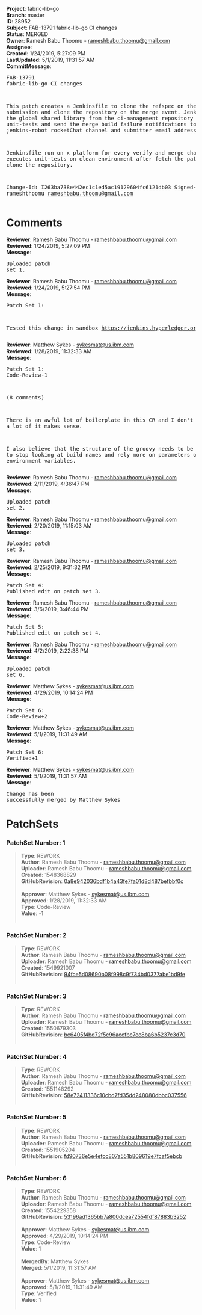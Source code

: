 <strong>Project</strong>: fabric-lib-go<br><strong>Branch</strong>: master<br><strong>ID</strong>: 28952<br><strong>Subject</strong>: FAB-13791 fabric-lib-go CI changes<br><strong>Status</strong>: MERGED<br><strong>Owner</strong>: Ramesh Babu Thoomu - rameshbabu.thoomu@gmail.com<br><strong>Assignee</strong>:<br><strong>Created</strong>: 1/24/2019, 5:27:09 PM<br><strong>LastUpdated</strong>: 5/1/2019, 11:31:57 AM<br><strong>CommitMessage</strong>:<br><pre>FAB-13791 fabric-lib-go CI changes

This patch creates a Jenkinsfile to clone the refspec on the patchset
submission and clone the repository on the merge event. Jenkinsfile uses the
global shared library from the ci-management repository and execute unit-tests
and send the merge build failure notifications to jenkins-robot rocketChat
channel and submitter email address.

Jenkinsfile run on x platform for every verify and merge changes.
It executes unit-tests on clean environment after fetch the patchset
or clone the repository.

Change-Id: I263ba738e442ec1c1ed5ac19129604fc6121db03
Signed-off-by: rameshthoomu <rameshbabu.thoomu@gmail.com>
</pre><h1>Comments</h1><strong>Reviewer</strong>: Ramesh Babu Thoomu - rameshbabu.thoomu@gmail.com<br><strong>Reviewed</strong>: 1/24/2019, 5:27:09 PM<br><strong>Message</strong>: <pre>Uploaded patch set 1.</pre><strong>Reviewer</strong>: Ramesh Babu Thoomu - rameshbabu.thoomu@gmail.com<br><strong>Reviewed</strong>: 1/24/2019, 5:27:54 PM<br><strong>Message</strong>: <pre>Patch Set 1:

Tested this change in sandbox https://jenkins.hyperledger.org/sandbox/job/fabric-lib-go-verify-x86_64/5/console</pre><strong>Reviewer</strong>: Matthew Sykes - sykesmat@us.ibm.com<br><strong>Reviewed</strong>: 1/28/2019, 11:32:33 AM<br><strong>Message</strong>: <pre>Patch Set 1: Code-Review-1

(8 comments)

There is an awful lot of boilerplate in this CR and I don't know that a lot of it makes sense.

I also believe that the structure of the groovy needs to be changed to stop looking at build names and rely more on parameters or environment variables.</pre><strong>Reviewer</strong>: Ramesh Babu Thoomu - rameshbabu.thoomu@gmail.com<br><strong>Reviewed</strong>: 2/11/2019, 4:36:47 PM<br><strong>Message</strong>: <pre>Uploaded patch set 2.</pre><strong>Reviewer</strong>: Ramesh Babu Thoomu - rameshbabu.thoomu@gmail.com<br><strong>Reviewed</strong>: 2/20/2019, 11:15:03 AM<br><strong>Message</strong>: <pre>Uploaded patch set 3.</pre><strong>Reviewer</strong>: Ramesh Babu Thoomu - rameshbabu.thoomu@gmail.com<br><strong>Reviewed</strong>: 2/25/2019, 9:31:32 PM<br><strong>Message</strong>: <pre>Patch Set 4: Published edit on patch set 3.</pre><strong>Reviewer</strong>: Ramesh Babu Thoomu - rameshbabu.thoomu@gmail.com<br><strong>Reviewed</strong>: 3/6/2019, 3:46:44 PM<br><strong>Message</strong>: <pre>Patch Set 5: Published edit on patch set 4.</pre><strong>Reviewer</strong>: Ramesh Babu Thoomu - rameshbabu.thoomu@gmail.com<br><strong>Reviewed</strong>: 4/2/2019, 2:22:38 PM<br><strong>Message</strong>: <pre>Uploaded patch set 6.</pre><strong>Reviewer</strong>: Matthew Sykes - sykesmat@us.ibm.com<br><strong>Reviewed</strong>: 4/29/2019, 10:14:24 PM<br><strong>Message</strong>: <pre>Patch Set 6: Code-Review+2</pre><strong>Reviewer</strong>: Matthew Sykes - sykesmat@us.ibm.com<br><strong>Reviewed</strong>: 5/1/2019, 11:31:49 AM<br><strong>Message</strong>: <pre>Patch Set 6: Verified+1</pre><strong>Reviewer</strong>: Matthew Sykes - sykesmat@us.ibm.com<br><strong>Reviewed</strong>: 5/1/2019, 11:31:57 AM<br><strong>Message</strong>: <pre>Change has been successfully merged by Matthew Sykes</pre><h1>PatchSets</h1><h3>PatchSet Number: 1</h3><blockquote><strong>Type</strong>: REWORK<br><strong>Author</strong>: Ramesh Babu Thoomu - rameshbabu.thoomu@gmail.com<br><strong>Uploader</strong>: Ramesh Babu Thoomu - rameshbabu.thoomu@gmail.com<br><strong>Created</strong>: 1548368829<br><strong>GitHubRevision</strong>: [0a8e942036bdf1b4a43fe7fa01d8d487befbbf0c](https://github.com/hyperledger/fabric-lib-go/commit/0a8e942036bdf1b4a43fe7fa01d8d487befbbf0c)<br><br><strong>Approver</strong>: Matthew Sykes - sykesmat@us.ibm.com<br><strong>Approved</strong>: 1/28/2019, 11:32:33 AM<br><strong>Type</strong>: Code-Review<br><strong>Value</strong>: -1<br><br></blockquote><h3>PatchSet Number: 2</h3><blockquote><strong>Type</strong>: REWORK<br><strong>Author</strong>: Ramesh Babu Thoomu - rameshbabu.thoomu@gmail.com<br><strong>Uploader</strong>: Ramesh Babu Thoomu - rameshbabu.thoomu@gmail.com<br><strong>Created</strong>: 1549921007<br><strong>GitHubRevision</strong>: [94fce5d08690b08f998c9f734bd0377abe1bd9fe](https://github.com/hyperledger/fabric-lib-go/commit/94fce5d08690b08f998c9f734bd0377abe1bd9fe)<br><br></blockquote><h3>PatchSet Number: 3</h3><blockquote><strong>Type</strong>: REWORK<br><strong>Author</strong>: Ramesh Babu Thoomu - rameshbabu.thoomu@gmail.com<br><strong>Uploader</strong>: Ramesh Babu Thoomu - rameshbabu.thoomu@gmail.com<br><strong>Created</strong>: 1550679303<br><strong>GitHubRevision</strong>: [bc6405f4bd72f5c96accfbc7cc8ba6b5237c3d70](https://github.com/hyperledger/fabric-lib-go/commit/bc6405f4bd72f5c96accfbc7cc8ba6b5237c3d70)<br><br></blockquote><h3>PatchSet Number: 4</h3><blockquote><strong>Type</strong>: REWORK<br><strong>Author</strong>: Ramesh Babu Thoomu - rameshbabu.thoomu@gmail.com<br><strong>Uploader</strong>: Ramesh Babu Thoomu - rameshbabu.thoomu@gmail.com<br><strong>Created</strong>: 1551148292<br><strong>GitHubRevision</strong>: [58e72411336c10cbd7fd35dd248080dbbc037556](https://github.com/hyperledger/fabric-lib-go/commit/58e72411336c10cbd7fd35dd248080dbbc037556)<br><br></blockquote><h3>PatchSet Number: 5</h3><blockquote><strong>Type</strong>: REWORK<br><strong>Author</strong>: Ramesh Babu Thoomu - rameshbabu.thoomu@gmail.com<br><strong>Uploader</strong>: Ramesh Babu Thoomu - rameshbabu.thoomu@gmail.com<br><strong>Created</strong>: 1551905204<br><strong>GitHubRevision</strong>: [fd90736e5e4efcc807a551b809619e7fcaf5ebcb](https://github.com/hyperledger/fabric-lib-go/commit/fd90736e5e4efcc807a551b809619e7fcaf5ebcb)<br><br></blockquote><h3>PatchSet Number: 6</h3><blockquote><strong>Type</strong>: REWORK<br><strong>Author</strong>: Ramesh Babu Thoomu - rameshbabu.thoomu@gmail.com<br><strong>Uploader</strong>: Ramesh Babu Thoomu - rameshbabu.thoomu@gmail.com<br><strong>Created</strong>: 1554229358<br><strong>GitHubRevision</strong>: [53196ad1365bb7a800dcea72554fdf87883b3252](https://github.com/hyperledger/fabric-lib-go/commit/53196ad1365bb7a800dcea72554fdf87883b3252)<br><br><strong>Approver</strong>: Matthew Sykes - sykesmat@us.ibm.com<br><strong>Approved</strong>: 4/29/2019, 10:14:24 PM<br><strong>Type</strong>: Code-Review<br><strong>Value</strong>: 1<br><br><strong>MergedBy</strong>: Matthew Sykes<br><strong>Merged</strong>: 5/1/2019, 11:31:57 AM<br><br><strong>Approver</strong>: Matthew Sykes - sykesmat@us.ibm.com<br><strong>Approved</strong>: 5/1/2019, 11:31:49 AM<br><strong>Type</strong>: Verified<br><strong>Value</strong>: 1<br><br></blockquote>